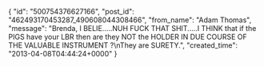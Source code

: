  {
   "id": "500754376627166",
   "post_id": "462493170453287_490608044308466",
   "from_name": "Adam Thomas",
   "message": "Brenda, I BELIE.....NUH FUCK THAT SHIT.....I THINK that if the PIGS have your  LBR then are they NOT the HOLDER IN DUE COURSE OF THE VALUABLE INSTRUMENT ?\nThey are SURETY.",
   "created_time": "2013-04-08T04:44:24+0000"
 }
